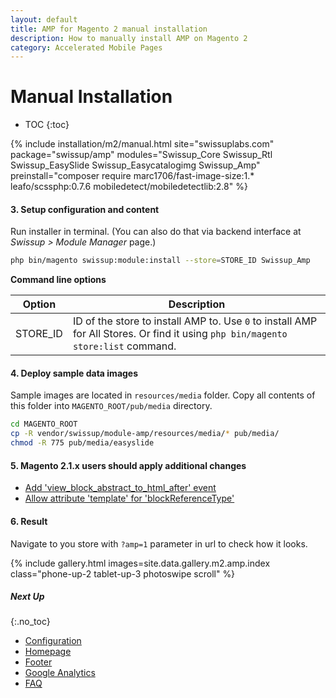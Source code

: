 ```yaml
---
layout: default
title: AMP for Magento 2 manual installation
description: How to manually install AMP on Magento 2
category: Accelerated Mobile Pages
---
```


# Manual Installation

* TOC
{:toc}

{% include installation/m2/manual.html site="swissuplabs.com" package="swissup/amp" modules="Swissup_Core Swissup_Rtl Swissup_EasySlide Swissup_Easycatalogimg Swissup_Amp" preinstall="composer require marc1706/fast-image-size:1.* leafo/scssphp:0.7.6 mobiledetect/mobiledetectlib:2.8" %}

#### 3. Setup configuration and content

Run installer in terminal. (You can also do that via backend interface
at _Swissup > Module Manager_ page.)

```bash
php bin/magento swissup:module:install --store=STORE_ID Swissup_Amp
```

**Command line options**

Option      | Description
------------|------------
STORE_ID    | ID of the store to install AMP to. Use `0` to install AMP for All Stores. Or find it using `php bin/magento store:list` command.

#### 4. Deploy sample data images

Sample images are located in `resources/media` folder. Copy
all contents of this folder into `MAGENTO_ROOT/pub/media` directory.

```bash
cd MAGENTO_ROOT
cp -R vendor/swissup/module-amp/resources/media/* pub/media/
chmod -R 775 pub/media/easyslide
```

#### 5. Magento 2.1.x users should apply additional changes

 -  [Add 'view_block_abstract_to_html_after' event][m21_add_event]
 -  [Allow attribute 'template' for 'blockReferenceType'][m21_allow_template]

#### 6. Result

Navigate to you store with `?amp=1` parameter in url to check how it looks.

{% include gallery.html images=site.data.gallery.m2.amp.index class="phone-up-2 tablet-up-3 photoswipe scroll" %}

##### Next Up
{:.no_toc}

 -  [Configuration](../configuration/)
 -  [Homepage](../customization/homepage/)
 -  [Footer](../customization/footer/)
 -  [Google Analytics](../google-analytics/)
 -  [FAQ](../faq/)

[m21_add_event]: /m2/extensions/amp/known-issues/#broken-amp-pages-on-magento-21x
[m21_allow_template]: /m2/extensions/amp/known-issues/#the-attribute-template-is-not-allowed-error-on-magento-21x
